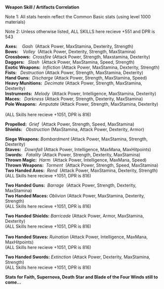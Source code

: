 **Weapon Skill / Artifacts Correlation**

Note 1: All stats herein reflect the Common Basic stats (using level 1000 materials) 

Note 2: Unless otherwise listed, ALL SKILLS here recieve +551 and DPR is 543

**Axes:**    _Gash_  (Attack Power, MaxStamina, Dexterity, Strength)         
**Bows:**    _Volley_  (Attack Power, Dexterity, Strength, MaxStamina)  
**Crossbows:**  _Crossfire_ (Attack Power, Strength, Maxstamina, Dexterity)  
**Daggers:**   _Slash_  (Attack Power, MaxStamina, Speed, Strength)  
**Exotic Weapons:**  _Infliction_ (Attack Power, MaxStamina, Dexterity, Strength)  
**Fists:**   _Destruction_ (Attack Power, Strength, MaxStamina, Dexterity)   
**Hand Guns:**  _Discharge_ (Attack Power, Strength, MaxStamina, Speed)  
**Heavy Munitions:**  _Decimate_ (Attack Power, Strength, MaxStamina, Dexterity)  
**Instruments:**  _Melody_  (Attack Power, Intelligence, MaxStamina, Dexterity)  
**Maces:**   _Darkness_ (Attack Power, Strength, Dexterity, MaxStamina)  
**Pole Weapons:**  _Amputate_ (Attack Power, Strength, MaxStamina, Dexterity)    
(ALL Skills here recieve +1051, DPR is 816)

**Propelled:**  _Grief_  (Attack Power, Strength, Speed, MaxStamina)   
**Shields:**   _Obstruction_ (MaxStamina, Attack Power, Dexterity, Armor)

**Siege Weapons:** _Bombardment_ (Attack Power, MaxStamina, Strength, Dexterity)  
**Staves:**   _Downfall_ (Attack Power, Intelligence, MaxMana, MaxHitpoints)  
S**words:**   _Fatality_ (Attack Power, Strength, Dexterity, MaxStamina)  
**Thrown Magic:**  _Harm_  (Attack Power, Intelligence, MaxMana, Speed)  
**Thrown Weapons:**  _Torment_  (Attack Power, Strength, Speed, MaxStamina)  
**Two Handed Axes:**  _Rend_  (Attack Power, MaxStamina, Dexterity, Strength)    
(ALL Skills here recieve +1051, DPR is 816)

**Two Handed Guns:**  _Barrage_  (Attack Power, Strength, Dexterity, MaxStamina)  
**Two Handed Maces:** _Oblivion_ (Attack Power, MaxStamina, Dexterity, Strength)    
(ALL Skills here recieve +1051, DPR is 816)

**Two Handed Shields:** _Barricade_ (Attack Power, Armor, MaxStamina, Dexterity)  
(ALL Skills here recieve +1051, DPR is 816)  
    
**Two Handed Staves:** _Ruination_ (Attack Power, Intelligence, MaxMana, MaxHitpoints)  
(ALL Skills here recieve +1051, DPR is 816)

**Two Handed Swords:** _Extinction_ (Attack Power, Dexterity, MaxStamina, Strength)  
(ALL Skills here recieve +1051, DPR is 816)

**Stats for Faith, Supernova, Death Star and Blade of the Four Winds still to come...**